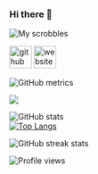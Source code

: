 ### Hi there 👋

![My scrobbles](https://lastfm-recently-played.vercel.app/api?user=shicks255)

[<img src='https://cdn.jsdelivr.net/npm/simple-icons@3.0.1/icons/github.svg' alt='github' height='40'>](https://github.com/shicks255)  [<img src='https://cdn.jsdelivr.net/npm/simple-icons@3.0.1/icons/icloud.svg' alt='website' height='40'>](shicks255.com)

![GitHub metrics](https://metrics.lecoq.io/shicks255)

![](https://github-profile-summary-cards.vercel.app/api/cards/profile-details?username=shicks255&theme=solarized)

![GitHub stats](https://github-readme-stats.vercel.app/api?username=shicks255&show_icons=true)  
[![Top Langs](https://github-readme-stats.vercel.app/api/top-langs/?username=shicks255)](https://github.com/anuraghazra/github-readme-stats)

![GitHub streak stats](https://github-readme-streak-stats.herokuapp.com/?user=shicks255)

![Profile views](https://gpvc.arturio.dev/shicks255)  

